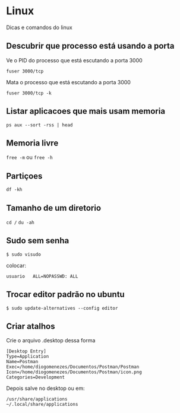 # Linux

Dicas e comandos  do linux

## Descubrir que processo está usando a porta

Ve o PID do processo que está escutando a porta 3000

`fuser 3000/tcp`

Mata o processo que está escutando a porta 3000

`fuser 3000/tcp -k`

## Listar aplicacoes que mais usam memoria

`ps aux --sort -rss | head`

## Memoria livre

`free -m` ou `free -h`

## Partiçoes

`df -kh`

## Tamanho de um diretorio

`cd /`
`du -ah`

## Sudo sem senha

`$ sudo visudo`

colocar:

`usuario   ALL=NOPASSWD: ALL`

## Trocar editor padrão no ubuntu

`$ sudo update-alternatives --config editor`

## Criar atalhos

Crie o arquivo .desktop dessa forma

    [Desktop Entry]
    Type=Application
    Name=Postman
    Exec=/home/diogomenezes/Documentos/Postman/Postman
    Icon=/home/diogomenezes/Documentos/Postman/icon.png
    Categories=Development

Depois salve no desktop ou em:

    /usr/share/applications
    ~/.local/share/applications
